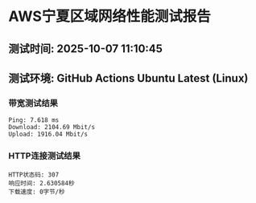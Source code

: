 # AWS宁夏区域网络性能测试报告
## 测试时间: 2025-10-07 11:10:45
## 测试环境: GitHub Actions Ubuntu Latest (Linux)

### 带宽测试结果
```
Ping: 7.618 ms
Download: 2104.69 Mbit/s
Upload: 1916.04 Mbit/s
```

### HTTP连接测试结果
```
HTTP状态码: 307
响应时间: 2.630584秒
下载速度: 0字节/秒
```

